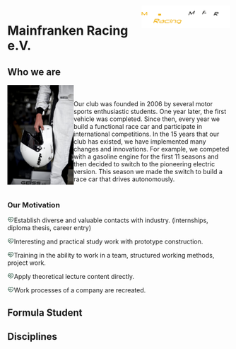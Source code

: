 <img src="MFR_Logo-negativ.png" align="right" width="200"/>

# Mainfranken Racing e.V.  

## Who we are
<img src="helm.jpg" align="left" width="150"/><br/><br/>
Our club was founded in 2006 by several motor sports enthusiastic students. One year later, the first vehicle was completed. Since then, every year we build a functional race car and participate in international competitions. In the 15 years that our club has existed, we have implemented many changes and innovations. For example, we competed with a gasoline engine for the first 11 seasons and then decided to switch to the pioneering electric version. This season we made the switch to build a race car that drives autonomously. <br/><br/>

### Our Motivation
<img src="heart-pulse-line.png" align="left" width="15"/> Establish diverse and valuable contacts with industry. (internships, diploma thesis, career entry) 

<img src="heart-pulse-line.png" align="left" width="15"/> Interesting and practical study work with prototype construction.

<img src="heart-pulse-line.png" align="left" width="15"/> Training in the ability to work in a team, structured working methods, project work. 

<img src="heart-pulse-line.png" align="left" width="15"/> Apply theoretical lecture content directly.

<img src="heart-pulse-line.png" align="left" width="15"/> Work processes of a company are recreated. 

## Formula Student



## Disciplines

